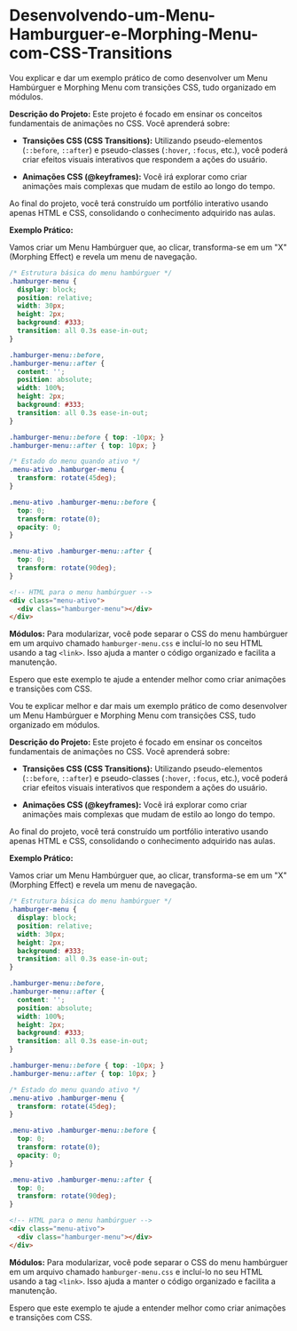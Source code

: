 # Desenvolvendo-um-Menu-Hamburguer-e-Morphing-Menu-com-CSS-Transitions

Vou explicar e dar um exemplo prático de como desenvolver um Menu Hambúrguer e Morphing Menu com transições CSS, tudo organizado em módulos.

**Descrição do Projeto:**
Este projeto é focado em ensinar os conceitos fundamentais de animações no CSS. Você aprenderá sobre:

- **Transições CSS (CSS Transitions):** Utilizando pseudo-elementos (`::before`, `::after`) e pseudo-classes (`:hover`, `:focus`, etc.), você poderá criar efeitos visuais interativos que respondem a ações do usuário.
  
- **Animações CSS (@keyframes):** Você irá explorar como criar animações mais complexas que mudam de estilo ao longo do tempo.

Ao final do projeto, você terá construído um portfólio interativo usando apenas HTML e CSS, consolidando o conhecimento adquirido nas aulas.

**Exemplo Prático:**

Vamos criar um Menu Hambúrguer que, ao clicar, transforma-se em um "X" (Morphing Effect) e revela um menu de navegação.

```css
/* Estrutura básica do menu hambúrguer */
.hamburger-menu {
  display: block;
  position: relative;
  width: 30px;
  height: 2px;
  background: #333;
  transition: all 0.3s ease-in-out;
}

.hamburger-menu::before,
.hamburger-menu::after {
  content: '';
  position: absolute;
  width: 100%;
  height: 2px;
  background: #333;
  transition: all 0.3s ease-in-out;
}

.hamburger-menu::before { top: -10px; }
.hamburger-menu::after { top: 10px; }

/* Estado do menu quando ativo */
.menu-ativo .hamburger-menu {
  transform: rotate(45deg);
}

.menu-ativo .hamburger-menu::before {
  top: 0;
  transform: rotate(0);
  opacity: 0;
}

.menu-ativo .hamburger-menu::after {
  top: 0;
  transform: rotate(90deg);
}
```

```html
<!-- HTML para o menu hambúrguer -->
<div class="menu-ativo">
  <div class="hamburger-menu"></div>
</div>
```

**Módulos:**
Para modularizar, você pode separar o CSS do menu hambúrguer em um arquivo chamado `hamburger-menu.css` e incluí-lo no seu HTML usando a tag `<link>`. Isso ajuda a manter o código organizado e facilita a manutenção.

Espero que este exemplo te ajude a entender melhor como criar animações e transições com CSS. 

Vou te explicar melhor e dar mais um exemplo prático de como desenvolver um Menu Hambúrguer e Morphing Menu com transições CSS, tudo organizado em módulos.

**Descrição do Projeto:**
Este projeto é focado em ensinar os conceitos fundamentais de animações no CSS. Você aprenderá sobre:

- **Transições CSS (CSS Transitions):** Utilizando pseudo-elementos (`::before`, `::after`) e pseudo-classes (`:hover`, `:focus`, etc.), você poderá criar efeitos visuais interativos que respondem a ações do usuário.
  
- **Animações CSS (@keyframes):** Você irá explorar como criar animações mais complexas que mudam de estilo ao longo do tempo.

Ao final do projeto, você terá construído um portfólio interativo usando apenas HTML e CSS, consolidando o conhecimento adquirido nas aulas.

**Exemplo Prático:**

Vamos criar um Menu Hambúrguer que, ao clicar, transforma-se em um "X" (Morphing Effect) e revela um menu de navegação.

```css
/* Estrutura básica do menu hambúrguer */
.hamburger-menu {
  display: block;
  position: relative;
  width: 30px;
  height: 2px;
  background: #333;
  transition: all 0.3s ease-in-out;
}

.hamburger-menu::before,
.hamburger-menu::after {
  content: '';
  position: absolute;
  width: 100%;
  height: 2px;
  background: #333;
  transition: all 0.3s ease-in-out;
}

.hamburger-menu::before { top: -10px; }
.hamburger-menu::after { top: 10px; }

/* Estado do menu quando ativo */
.menu-ativo .hamburger-menu {
  transform: rotate(45deg);
}

.menu-ativo .hamburger-menu::before {
  top: 0;
  transform: rotate(0);
  opacity: 0;
}

.menu-ativo .hamburger-menu::after {
  top: 0;
  transform: rotate(90deg);
}
```

```html
<!-- HTML para o menu hambúrguer -->
<div class="menu-ativo">
  <div class="hamburger-menu"></div>
</div>
```

**Módulos:**
Para modularizar, você pode separar o CSS do menu hambúrguer em um arquivo chamado `hamburger-menu.css` e incluí-lo no seu HTML usando a tag `<link>`. Isso ajuda a manter o código organizado e facilita a manutenção.

Espero que este exemplo te ajude a entender melhor como criar animações e transições com CSS.
